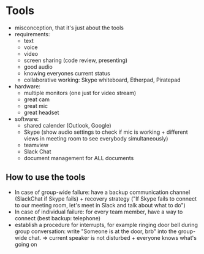 # Tools
- misconception, that it's just about the tools
- requirements:
  - text
  - voice
  - video
  - screen sharing (code review, presenting)
  - good audio
  - knowing everyones current status
  - collaborative working: Skype whiteboard, Etherpad, Piratepad
- hardware:
  - multiple monitors (one just for video stream)
  - great cam
  - great mic
  - great headset
- software:
  - shared calender (Outlook, Google)
  - Skype (show audio settings to check if mic is working + different views in meeting room to see everybody simultaneously)
  - teamview
  - Slack Chat
  - document management for ALL documents

## How to use the tools
- In case of group-wide failure: have a backup communication channel (SlackChat if Skype fails) + recovery strategy ("If Skype fails to connect to our meeting room, let's meet in Slack and talk about what to do")
- In case of individual failure: for every team member, have a way to connect (best backup: telephone)
- establish a procedure for interrupts, for example ringing door bell during group conversation: write "Someone is at the door, brb" into the group-wide chat. => current speaker is not disturbed + everyone knows what's going on 
